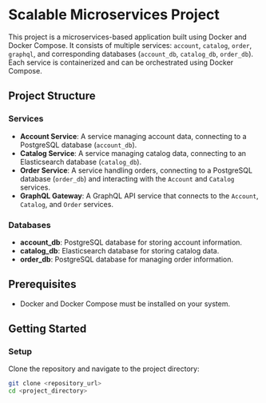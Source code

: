 # Scalable Microservices Project

This project is a microservices-based application built using Docker and Docker Compose. It consists of multiple services: `account`, `catalog`, `order`, `graphql`, and corresponding databases (`account_db`, `catalog_db`, `order_db`). Each service is containerized and can be orchestrated using Docker Compose.

## Project Structure

### Services

- **Account Service**: A service managing account data, connecting to a PostgreSQL database (`account_db`).
- **Catalog Service**: A service managing catalog data, connecting to an Elasticsearch database (`catalog_db`).
- **Order Service**: A service handling orders, connecting to a PostgreSQL database (`order_db`) and interacting with the `Account` and `Catalog` services.
- **GraphQL Gateway**: A GraphQL API service that connects to the `Account`, `Catalog`, and `Order` services.

### Databases

- **account_db**: PostgreSQL database for storing account information.
- **catalog_db**: Elasticsearch database for storing catalog data.
- **order_db**: PostgreSQL database for managing order information.

## Prerequisites

- Docker and Docker Compose must be installed on your system.

## Getting Started

### Setup

Clone the repository and navigate to the project directory:

```bash
git clone <repository_url>
cd <project_directory>
